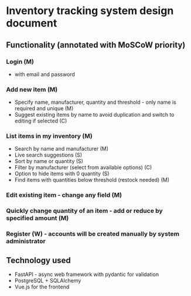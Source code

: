 # Inventory tracking system design document

## Functionality (annotated with MoSCoW priority)

### Login (M)

- with email and password

### Add new item (M)

- Specify name, manufacturer, quantity and threshold - only name is required and unique (M)
- Suggest existing items by name to avoid duplication and switch to editing if selected (C)

### List items in my inventory (M)

- Search by name and manufacturer (M)
- Live search suggestions (S)
- Sort by name or quantity (S)
- Filter by manufacturer (select from available options) (C)
- Option to hide items with 0 quantity (S)
- Find items with quantities below threshold (restock needed) (M)

### Edit existing item - change any field (M)

### Quickly change quantity of an item - add or reduce by specified amount (M)

### Register (W) - accounts will be created manually by system administrator

## Technology used
- FastAPI - async web framework with pydantic for validation
- PostgreSQL + SQLAlchemy
- Vue.js for the frontend
